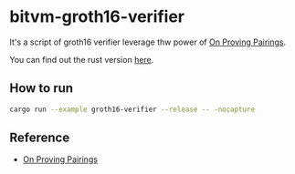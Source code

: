 # bitvm-groth16-verifier

It's a script of groth16 verifier leverage thw power of [On Proving Pairings](https://eprint.iacr.org/2024/640).

You can find out the rust version [here](https://github.com/zulu-network/prove-on-pairing).



## How to run
```bash
cargo run --example groth16-verifier --release -- -nocapture
```



## Reference
* [On Proving Pairings](https://eprint.iacr.org/2024/640)
